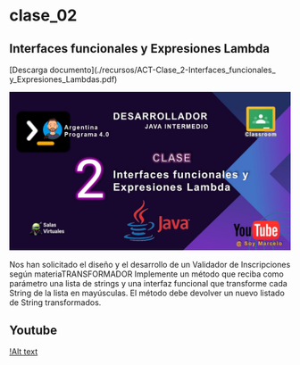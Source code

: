 # clase_02
## Interfaces funcionales y Expresiones Lambda

[Descarga documento](./recursos/ACT-Clase_2-Interfaces_funcionales_ y_Expresiones_Lambdas.pdf)



![Caratula](./recursos/caratulas_java_02.jpg)

Nos han solicitado el diseño y el desarrollo de un Validador de Inscripciones según materiaTRANSFORMADOR
Implemente un método que reciba como parámetro una lista de strings y una interfaz
funcional que transforme cada String de la lista en mayúsculas. El método debe devolver un
nuevo listado de String transformados.
## Youtube
[!Alt text](https://i9.ytimg.com/vi/WE-BfDEBJ8c/mqdefault.jpg?v=6542a627&sqp=CPS6o6oG&rs=AOn4CLD0CA7cntGnBNdhXkkUthMfsp05WQ)
[](https://youtu.be/WE-BfDEBJ8c)
